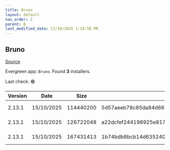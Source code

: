 ```yaml
---
title: Bruno
layout: default
nav_order: 2
parent: B
last_modified_date: 17/10/2025 1:24:58 PM
---
```


## Bruno

[Source](https://www.usebruno.com/)

Evergreen app: `Bruno`. Found **3** installers.

Last check: 🟢

| Version | Date       | Size      | Sha256                                                           | Architecture | InstallerType | Type | URI                                                                                                                                                                          |
| ------- | ---------- | --------- | ---------------------------------------------------------------- | ------------ | ------------- | ---- | ---------------------------------------------------------------------------------------------------------------------------------------------------------------------------- |
| 2.13.1  | 15/10/2025 | 114440200 | 5d57aeeb78c85da84d66d31dbebfb406c10d7e033552e10428f5cf2eb31e5ec9 | x64          | Default       | exe  | [https://github.com/usebruno/bruno/releases/download/v2.13.1/bruno_2.13.1_x64_win.exe](https://github.com/usebruno/bruno/releases/download/v2.13.1/bruno_2.13.1_x64_win.exe) |
| 2.13.1  | 15/10/2025 | 126722048 | a22dcfef244198925e81738da076db49fdd1bdf294412dd57e0dcf31e7595318 | x64          | Default       | msi  | [https://github.com/usebruno/bruno/releases/download/v2.13.1/bruno_2.13.1_x64_win.msi](https://github.com/usebruno/bruno/releases/download/v2.13.1/bruno_2.13.1_x64_win.msi) |
| 2.13.1  | 15/10/2025 | 167431413 | 1b74bdb8bcb14d63524028dde9b51d48b3b96582bf30f25a85723bd01fd7a7bb | x64          | Default       | zip  | [https://github.com/usebruno/bruno/releases/download/v2.13.1/bruno_2.13.1_x64_win.zip](https://github.com/usebruno/bruno/releases/download/v2.13.1/bruno_2.13.1_x64_win.zip) |
